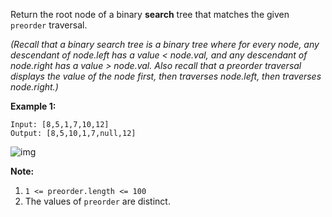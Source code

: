 Return the root node of a binary **search** tree that matches the given `preorder` traversal.

*(Recall that a binary search tree is a binary tree where for every node, any descendant of node.left has a value < node.val, and any descendant of node.right has a value > node.val.  Also recall that a preorder traversal displays the value of the node first, then traverses node.left, then traverses node.right.)*

 

**Example 1:**

```
Input: [8,5,1,7,10,12]
Output: [8,5,10,1,7,null,12]

```

 ![img](https://assets.leetcode.com/uploads/2019/03/06/1266.png)

**Note:** 

1. `1 <= preorder.length <= 100`
2. The values of `preorder` are distinct.